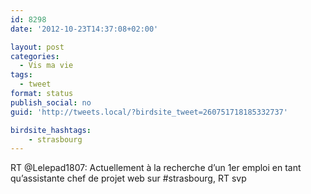 ```yaml
---
id: 8298
date: '2012-10-23T14:37:08+02:00'

layout: post
categories:
  - Vis ma vie
tags:
  - tweet
format: status
publish_social: no
guid: 'http://tweets.local/?birdsite_tweet=260751718185332737'

birdsite_hashtags:
    - strasbourg
---
```


RT @Lelepad1807: Actuellement à la recherche d’un 1er emploi en tant qu’assistante chef de projet web sur #strasbourg, RT svp